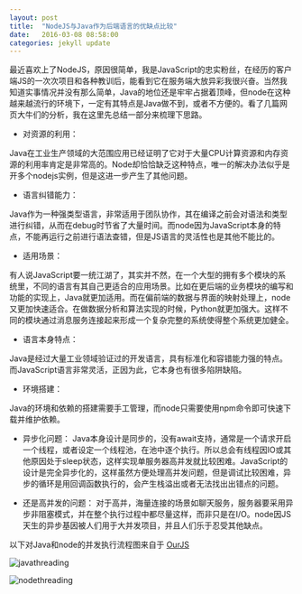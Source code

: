 ```yaml
---
layout: post
title:  "NodeJS与Java作为后端语言的优缺点比较"
date:   2016-03-08 08:58:00
categories: jekyll update
---
```


最近喜欢上了NodeJS，原因很简单，我是JavaScript的忠实粉丝，在经历的客户端JS的一次次项目和各种教训后，能看到它在服务端大放异彩我很兴奋。当然我知道实事情况并没有那么简单，Java的地位还是牢牢占据着顶峰，但node在这种越来越流行的环境下，一定有其特点是Java做不到，或者不方便的。看了几篇网页大牛们的分析，我在这里先总结一部分来梳理下思路。

* 对资源的利用：

Java在工业生产领域的大范围应用已经证明了它对于大量CPU计算资源和内存资源的利用率肯定是非常高的。Node却恰恰缺乏这种特点，唯一的解决办法似乎是开多个nodejs实例，但是这进一步产生了其他问题。

* 语言纠错能力：

Java作为一种强类型语言，非常适用于团队协作，其在编译之前会对语法和类型进行纠错，从而在debug时节省了大量时间。而node因为JavaScript本身的特点，不能再运行之前进行语法查错，但是JS语言的灵活性也是其他不能比的。

* 适用场景：

有人说JavaScript要一统江湖了，其实并不然，在一个大型的拥有多个模块的系统里，不同的语言有其自己更适合的应用场景。比如在更后端的业务模块的编写和功能的实现上，Java就更加适用。而在偏前端的数据与界面的映射处理上，node又更加快速适合。在做数据分析和算法实现的时候，Python就更加强大。这样不同的模块通过消息服务连接起来形成一个复杂完整的系统使得整个系统更加健全。

* 语言本身特点：

Java是经过大量工业领域验证过的开发语言，具有标准化和容错能力强的特点。而JavaScript语言非常灵活，正因为此，它本身也有很多陷阱缺陷。

* 环境搭建：

Java的环境和依赖的搭建需要手工管理，而node只需要使用npm命令即可快速下载并维护依赖。

* 异步化问题：
Java本身设计是同步的，没有await支持，通常是一个请求开启一个线程，或者设定一个线程池，在池中逐个执行。所以总会有线程因IO或其他原因处于sleep状态，这样实现单服务器高并发就比较困难。JavaScript的设计是完全异步化的，这样虽然方便处理高并发问题，但是调试比较困难，异步的循环是用回调函数执行的，会产生栈溢出或者无法找出出错点的问题。

* 还是高并发的问题：
对于高并，海量连接的场景如聊天服务，服务器要采用异步非阻塞模式，并在整个执行过程中都尽量这样，而非只是在I/O。node因JS天生的异步基因被人们用于大并发项目，并且人们乐于忍受其他缺点。

以下对Java和node的并发执行流程图来自于 [OurJS][ourjs]

![javathreading](http://7xoylk.com1.z0.glb.clouddn.com/threading_java.png)

![nodethreading](http://7xoylk.com1.z0.glb.clouddn.com/threading_node.png)

[ourjs]: http://ourjs.com/detail/5373fba83f2b941e03000008
